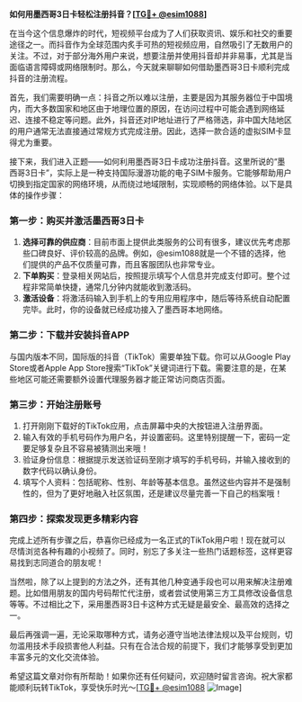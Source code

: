 **如何用墨西哥3日卡轻松注册抖音？[[TG💪+ @esim1088](https://t.me/s/esim1088)]**

在当今这个信息爆炸的时代，短视频平台成为了人们获取资讯、娱乐和社交的重要途径之一。而抖音作为全球范围内炙手可热的短视频应用，自然吸引了无数用户的关注。不过，对于部分海外用户来说，想要注册并使用抖音却并非易事，尤其是当面临语言障碍或网络限制时。那么，今天就来聊聊如何借助墨西哥3日卡顺利完成抖音的注册流程。

首先，我们需要明确一点：抖音之所以难以注册，主要是因为其服务器位于中国境内，而大多数国家和地区由于地理位置的原因，在访问过程中可能会遇到网络延迟、连接不稳定等问题。此外，抖音还对IP地址进行了严格筛选，非中国大陆地区的用户通常无法直接通过常规方式完成注册。因此，选择一款合适的虚拟SIM卡显得尤为重要。

接下来，我们进入正题——如何利用墨西哥3日卡成功注册抖音。这里所说的“墨西哥3日卡”，实际上是一种支持国际漫游功能的电子SIM卡服务。它能够帮助用户切换到指定国家的网络环境，从而绕过地域限制，实现顺畅的网络体验。以下是具体的操作步骤：

### 第一步：购买并激活墨西哥3日卡

1. **选择可靠的供应商**：目前市面上提供此类服务的公司有很多，建议优先考虑那些口碑良好、评价较高的品牌。例如，@esim1088就是一个不错的选择，他们提供的产品不仅质量可靠，而且客服团队也非常专业。
2. **下单购买**：登录相关网站后，按照提示填写个人信息并完成支付即可。整个过程非常简单快捷，通常几分钟内就能收到激活码。
3. **激活设备**：将激活码输入到手机上的专用应用程序中，随后等待系统自动配置完毕。此时，你的设备就已经成功接入了墨西哥本地网络。

### 第二步：下载并安装抖音APP

与国内版本不同，国际版的抖音（TikTok）需要单独下载。你可以从Google Play Store或者Apple App Store搜索“TikTok”关键词进行下载。需要注意的是，在某些地区可能还需要额外设置代理服务器才能正常访问商店页面。

### 第三步：开始注册账号

1. 打开刚刚下载好的TikTok应用，点击屏幕中央的大按钮进入注册界面。
2. 输入有效的手机号码作为用户名，并设置密码。这里特别提醒一下，密码一定要足够复杂且不容易被猜测出来哦！
3. 验证身份信息：根据提示发送验证码至刚才填写的手机号码，并输入接收到的数字代码以确认身份。
4. 填写个人资料：包括昵称、性别、年龄等基本信息。虽然这些内容并不是强制性的，但为了更好地融入社区氛围，还是建议尽量完善一下自己的档案哦！

### 第四步：探索发现更多精彩内容

完成上述所有步骤之后，恭喜你已经成为一名正式的TikTok用户啦！现在就可以尽情浏览各种有趣的小视频了。同时，别忘了多关注一些热门话题标签，这样更容易找到志同道合的朋友呢！

当然啦，除了以上提到的方法之外，还有其他几种变通手段也可以用来解决注册难题。比如借用朋友的国内号码帮忙代注册，或者尝试使用第三方工具修改设备信息等等。不过相比之下，采用墨西哥3日卡这种方式无疑是最安全、最高效的选择之一。

最后再强调一遍，无论采取哪种方式，请务必遵守当地法律法规以及平台规则，切勿滥用技术手段损害他人利益。只有在合法合规的前提下，我们才能够享受到更加丰富多元的文化交流体验。

希望这篇文章对你有所帮助！如果你还有任何疑问，欢迎随时留言咨询。祝大家都能顺利玩转TikTok，享受快乐时光～[[TG💪+ @esim1088](https://t.me/s/esim1088) ![Image](https://i.postimg.cc/4NQfJmqS/Snipaste-2025-05-13-00-14-12.png)]